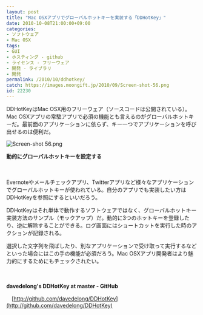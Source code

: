 ```yaml
---
layout: post
title: "Mac OSXアプリでグローバルホットキーを実装する「DDHotKey」"
date: 2010-10-08T21:00:00+09:00
categories:
- ソフトウェア
- Mac OSX
tags: 
- GUI
- ホスティング - github
- ライセンス - フリーウェア
- 開発 - ライブラリ
- 開発
permalink: /2010/10/ddhotkey/
catch: https://images.moongift.jp/2010/09/Screen-shot-56.png
id: 22230
---
```

DDHotKeyはMac OSX用のフリーウェア（ソースコードは公開されている）。Mac OSXアプリの常駐アプリで必須の機能とも言えるのがグローバルホットキーだ。最前面のアプリケーションに依らず、キー一つでアプリケーションを呼び出せるのは便利だ。

  

![Screen-shot 56.png](https://images.moongift.jp/2010/09/Screen-shot-56.png)  
  
**動的にグローバルホットキーを設定する**

  

　

  

Evernoteやメールチェックアプリ、Twitterアプリなど様々なアプリケーションでグローバルホットキーが使われている。自分のアプリでも実装したい方はDDHotKeyを参照にするといいだろう。

  
<!--more-->

DDHotKeyはそれ単体で動作するソフトウェアではなく、グローバルホットキー実装方法のサンプル（モックアップ）だ。動的に3つのホットキーを登録したり、逆に解除することができる。ログ画面にはショートカットを実行した時のアクションが記録される。

  

選択した文字列を飛ばしたり、別なアプリケーションで受け取って実行するなどといった場合にはこの手の機能が必須だろう。Mac OSXアプリ開発者はより魅力的にするためにもチェックされたい。

  

　

  

**davedelong's DDHotKey at master - GitHub**  
  
　[http://github.com/davedelong/DDHotKey](http://github.com/davedelong/DDHotKey)

